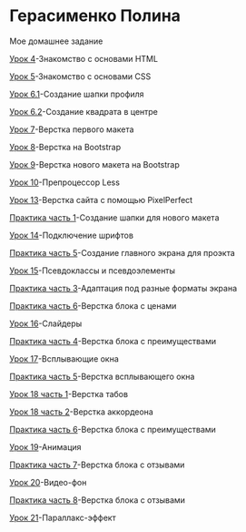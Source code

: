 # Герасименко Полина
Мое домашнее задание

[Урок 4](https://ssmulkyyy.github.io/lesson4/index.html "Html-книжка")-Знакомство с основами HTML

[Урок 5](https://ssmulkyyy.github.io/lesson5/ "Html-книжка")-Знакомство с основами CSS

[Урок 6.1](https://ssmulkyyy.github.io/lesson6/ "Шапка")-Создание шапки профиля

[Урок 6.2](https://ssmulkyyy.github.io/lesson6.1/ "Квадрат")-Создание квадрата в центре

[Урок 7](https://ssmulkyyy.github.io/lesson_7/ "Верстка первого макета")-Верстка первого макета

[Урок 8](https://ssmulkyyy.github.io/lesson8/ "Преимущества")-Верстка на Bootstrap

[Урок 9](https://ssmulkyyy.github.io/lesson9/ "Макет адаптированный под разные форматы экранов")-Верстка нового макета на Bootstrap

[Урок 10](https://ssmulkyyy.github.io/lesson10/less/main.less "Препроцессор Less")-Препроцессор Less

[Урок 13](https://ssmulkyyy.github.io/lesson13/ "Верстка нна PixelPerfect")-Верстка сайта с помощью PixelPerfect

[Практика часть 1](https://ssmulkyyy.github.io/lesson14-part1/ "Верстка нового шаблона")-Создание шапки для нового макета

[Урок 14](https://ssmulkyyy.github.io/lesson14/ "Шрифты")-Подключение шрифтов

[Практика часть 5](https://ssmulkyyy.github.io/practice-part2/ "Верстка нового шаблона")-Создание главного экрана для проэкта

[Урок 15](https://ssmulkyyy.github.io/lesson15/ "Эффекты")-Псевдоклассы и псевдоэлементы

[Практика часть 3](https://ssmulkyyy.github.io/practice-part3/ "Верстка нового шаблона")-Адаптация под разные форматы экрана

[Практика часть 6](https://ssmulkyyy.github.io/practice-part6/ "Верстка нового шаблона")-Верстка блока с ценами

[Урок 16](https://ssmulkyyy.github.io/lesson16/ "Слайдеры")-Слайдеры 

[Практика часть 4](https://ssmulkyyy.github.io/practice-part-4/ "Верстка нового шаблона")-Верстка блока с преимуществами

[Урок 17](https://ssmulkyyy.github.io/lesson17/ "Вслывающие окна")-Всплывающие окна

[Практика часть 5](https://ssmulkyyy.github.io/practice-part5/ "Верстка всплывающего окна")-Верстка всплывающего окна

[Урок 18 часть 1](https://ssmulkyyy.github.io/lesson18-pt1/ "Табы")-Верстка табов

[Урок 18 часть 2](https://ssmulkyyy.github.io/lesson18-pt2/ "Аккордеон")-Верстка аккордеона

[Практика часть 6](https://ssmulkyyy.github.io/practice-part6/ "Верстка всплывающего окна")-Верстка блока с преимуществами

[Урок 19](https://ssmulkyyy.github.io/lesson19/ "Анимация")-Анимация

[Практика часть 7](https://ssmulkyyy.github.io/practice-part7/ "Верстка блока с отзывами")-Верстка блока с отзывами

[Урок 20](https://ssmulkyyy.github.io/lesson20/ "Видео-фон")-Видео-фон

[Практика часть 8](https://ssmulkyyy.github.io/practice-part-8/ "Верстка блока с отзывами")-Верстка блока с отзывами

[Урок 21](https://ssmulkyyy.github.io/lesson21/ "Параллакс эффект")-Параллакс-эффект
